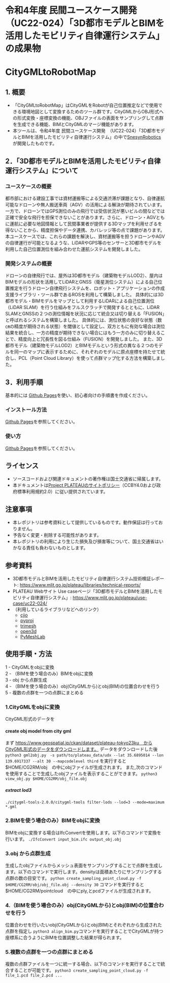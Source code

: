 
# 令和4年度 民間ユースケース開発　（UC22-024）「3D都市モデルとBIMを活用したモビリティ自律運行システム」の成果物
# CityGMLtoRobotMap

## 1. 概要
* 「CityGMLtoRobotMap」はCityGMLをRobotが自己位置推定などで使用できる環境地図として変換するためのツール群です。CityGMLからOBJ形式への形式変換・座標変換の機能、OBJファイルの表面をサンプリングして点群を生成できる機能、BIMとCityGMLのマージ機能があります。
* 本ツールは、令和4年度 民間ユースケース開発　（UC22-024）「3D都市モデルとBIMを活用したモビリティ自律運行システム」の中で[SnesynRobotics](https://www.sensyn-robotics.com/)が開発したものです。

## 2．「3D都市モデルとBIMを活用したモビリティ自律運行システム」について
### ユースケースの概要
都市部における建設工事では資材運搬等による交通渋滞が課題となり、自律運航可能なドローンや無人搬送車両（AGV）の活用による解決が期待されています。一方で、ドローンではGPS測位のみの飛行では受信状況が悪いビルの間などでは正確で安全な飛行を担保できないことがあります。さらに、ドローン・AGVともに運航に必要な地図情報として民間事業者が提供する3Dマップを利用せざるを得ないことから、精度担保やデータ連携、カバレッジ等の点で課題があります。
本ユースケースでは、これらの課題を解決し、資材運搬等を担うドローンやAGVの自律運行が可能となるような、LiDARやGPS等のセンサーと3D都市モデルを利用した自己位置測位を組み合わせた運航システムを開発しました。

### 開発システムの概要
ドローンの自律飛行では、屋外は3D都市モデル（建築物モデルLOD2）、屋内はBIMモデルの形状を活用してLiDARとGNSS（衛星測位システム）による自己位置推定を行うドローン自律飛行システムを、ロボット・アプリケーションの作成支援ライブラリ・ツール群であるROSを利用して構築しました。
具体的には3D都市モデル・BIMモデルをマップとして利用するLiDARによる自己位置測位（LiDAR SLAM）を行う仕組みをフルスクラッチで開発するとともに、LiDAR SLAMとGNSSの２つの測位情報を状況に応じて統合又は切り替える「FUSION」と呼ばれるシステムを構築しました。
具体的には、測位状態の良好な状態（数㎝の精度が期待される状態）を閾値として設定し、双方ともに有効な場合は測位結果を統合し、一方の精度が期待できない場合にはもう一方のみに切り替えることで、精度向上と冗長性を図る仕組み（FUSION）を開発しました。
また、3D都市モデル（建築物モデルLOD2）とBIMモデルという形式の異なる２つのモデルを同一のマップに表示するために、それぞれのモデルに原点座標を持たせて統合し、PCL（Point Cloud Library）を使って点群マップ化する方法を構築しました。

## 3．利用手順
基本的には [Github Pages](https://docs.github.com/ja/pages)を使い、初心者向けの手順書を作成ください。
### インストール方法
[Github Pages](https://docs.github.com/ja/pages)を参照してください。

### 使い方
[Github Pages](https://docs.github.com/ja/pages)を参照してください。

## ライセンス
* ソースコードおよび関連ドキュメントの著作権は国土交通省に帰属します。
* 本ドキュメントは[Project PLATEAUのサイトポリシー](https://www.mlit.go.jp/plateau/sitepolicy/)（CCBY4.0および政府標準利用規約2.0）に従い提供されています。

## 注意事項
* 本レポジトリは参考資料として提供しているものです。動作保証は行っておりません。
* 予告なく変更・削除する可能性があります。
* 本レポジトリの利用により生じた損失及び損害等について、国土交通省はいかなる責任も負わないものとします。

## 参考資料
* 3D都市モデルとBIMを活用したモビリティ自律運行システム技術検証レポート: https://www.mlit.go.jp/plateau/libraries/technical-reports/
* PLATEAU Webサイト Use caseページ「3D都市モデルとBIMを活用したモビリティ自律運行システム」: https://www.mlit.go.jp/plateau/use-case/uc22-024/
* （利用しているライブラリなどへのリンク）
  * [cjio](https://github.com/cityjson/cjio)
  * [pyproj](https://github.com/pyproj4/pyproj)
  * [trimesh](https://github.com/mikedh/trimesh)
  * [open3d](https://github.com/isl-org/Open3D)
  * [PyMeshLab](https://github.com/cnr-isti-vclab/PyMeshLab)








## 使用手順・方法
1 - CityGMLをobjに変換  
2 - （BIMを使う場合のみ）BIMをobjに変換  
3 - obj から点群生成  
4 - （BIMを使う場合のみ）obj(CityGMLから)とobj(BIM)の位置合わせを行う  
5 - 複数の点群を一つの点群にまとめる  

### 1.CityGMLをobjに変換
CityGML形式のデータを
#### create obj model from city gml
まず https://www.geospatial.jp/ckan/dataset/plateau-tokyo23ku　からCityGML形式のデータをダウンロードします。 
データをダウンロードした後`python3 gml2obj.py　-s path/to/plateau_data/udx --lat 35.6895014 --lon 139.6917337 --alt 30 --mapcodelevel third`
を実行すると$HOME/CG2RM/obj　の中にobjファイルが生成されます。
また,次のコマンドを使用することで生成したobjファイルを表示することができます。
`python3 view_obj.py $HOME/CG2RM/obj_file.obj`

#####  extract lod3
`./citygml-tools-2.0.0/citygml-tools filter-lods --lod=3 --mode=maximum *.gml`

### 2.BIMを使う場合のみ）BIMをobjに変換
BIMをobjに変換する場合はIfcConvertを使用します。以下のコマンドで変換を行います。
`./IfcConvert input_bim.ifc output_obj.obj`

### 3.obj から点群生成
生成したobjファイルからメッシュ表面をサンプリングすることで点群を生成します。以下のコマンドで実行します。densityは面積あたりにサンプリングする点群の数の目安です。
`python create_sampling_point_cloud.py -f $HOME/CG2RM/obj/obj_file.obj --density 30`
コマンドを実行すると$HOME/CG2RM/pointcloud　の中にply,とpcdファイルが生成されます。

### 4.（BIMを使う場合のみ）obj(CityGMLから)とobj(BIM)の位置合わせを行う
位置合わせを行いたいobj(CityGMLから)とobj(BIM)とそれぞれから生成された点群を指定し
`python3 align_bim.py`コマンドを実行することでCityGMLが持つ座標系に合うようにBIMを位置調整した結果が得られます。

### 5.複数の点群を一つの点群にまとめる
複数の点群ファイルを一つに統一する場合、以下のコマンドを実行することで統合することが可能です。
`python3 create_sampling_point_cloud.py -f file_1.pcd file_2.pcd ...`
